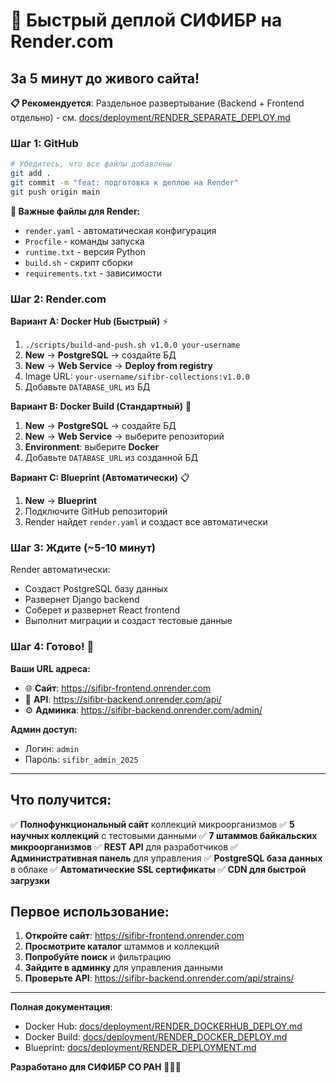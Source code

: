 # 🚀 Быстрый деплой СИФИБР на Render.com

## За 5 минут до живого сайта!

**📋 Рекомендуется**: Раздельное развертывание (Backend + Frontend отдельно) - см. [docs/deployment/RENDER_SEPARATE_DEPLOY.md](docs/deployment/RENDER_SEPARATE_DEPLOY.md)

### Шаг 1: GitHub
```bash
# Убедитесь, что все файлы добавлены
git add .
git commit -m "feat: подготовка к деплою на Render"
git push origin main
```

**📁 Важные файлы для Render:**
- `render.yaml` - автоматическая конфигурация
- `Procfile` - команды запуска
- `runtime.txt` - версия Python
- `build.sh` - скрипт сборки
- `requirements.txt` - зависимости

### Шаг 2: Render.com

**Вариант A: Docker Hub (Быстрый)** ⚡
1. `./scripts/build-and-push.sh v1.0.0 your-username`
2. **New** → **PostgreSQL** → создайте БД  
3. **New** → **Web Service** → **Deploy from registry**
4. Image URL: `your-username/sifibr-collections:v1.0.0`
5. Добавьте `DATABASE_URL` из БД

**Вариант B: Docker Build (Стандартный)** 🐳
1. **New** → **PostgreSQL** → создайте БД
2. **New** → **Web Service** → выберите репозиторий
3. **Environment**: выберите **Docker**
4. Добавьте `DATABASE_URL` из созданной БД

**Вариант C: Blueprint (Автоматически)** 📋
1. **New** → **Blueprint**
2. Подключите GitHub репозиторий
3. Render найдет `render.yaml` и создаст все автоматически

### Шаг 3: Ждите (~5-10 минут)
Render автоматически:
- Создаст PostgreSQL базу данных
- Развернет Django backend
- Соберет и развернет React frontend
- Выполнит миграции и создаст тестовые данные

### Шаг 4: Готово! 🎉

**Ваши URL адреса:**
- 🌐 **Сайт**: https://sifibr-frontend.onrender.com
- 🔧 **API**: https://sifibr-backend.onrender.com/api/
- ⚙️ **Админка**: https://sifibr-backend.onrender.com/admin/

**Админ доступ:**
- Логин: `admin`
- Пароль: `sifibr_admin_2025`

---

## Что получится:

✅ **Полнофункциональный сайт** коллекций микроорганизмов
✅ **5 научных коллекций** с тестовыми данными
✅ **7 штаммов байкальских микроорганизмов**
✅ **REST API** для разработчиков
✅ **Административная панель** для управления
✅ **PostgreSQL база данных** в облаке
✅ **Автоматические SSL сертификаты**
✅ **CDN для быстрой загрузки**

## Первое использование:

1. **Откройте сайт**: https://sifibr-frontend.onrender.com
2. **Просмотрите каталог** штаммов и коллекций
3. **Попробуйте поиск** и фильтрацию
4. **Зайдите в админку** для управления данными
5. **Проверьте API**: https://sifibr-backend.onrender.com/api/strains/

---

**Полная документация**: 
- Docker Hub: [docs/deployment/RENDER_DOCKERHUB_DEPLOY.md](docs/deployment/RENDER_DOCKERHUB_DEPLOY.md)
- Docker Build: [docs/deployment/RENDER_DOCKER_DEPLOY.md](docs/deployment/RENDER_DOCKER_DEPLOY.md)
- Blueprint: [docs/deployment/RENDER_DEPLOYMENT.md](docs/deployment/RENDER_DEPLOYMENT.md)

**Разработано для СИФИБР СО РАН** 🧬🦠🌊 